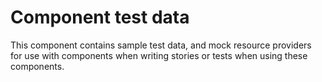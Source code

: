 # Component test data

This component contains sample test data, and mock resource providers for use with components
when writing stories or tests when using these components.
